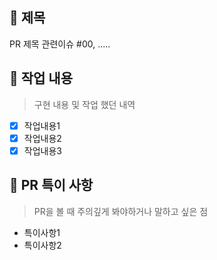 ## 📕 제목

PR 제목
관련이슈 #00, .....

## 📗 작업 내용

> 구현 내용 및 작업 했던 내역

- [x] 작업내용1
- [x] 작업내용2
- [x] 작업내용3

## 📘 PR 특이 사항

> PR을 볼 때 주의깊게 봐야하거나 말하고 싶은 점

- 특이사항1
- 특이사항2
